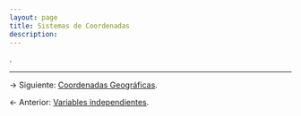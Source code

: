 ```yaml
---
layout: page
title: Sistemas de Coordenadas
description: 
---
```


.

---

&rarr; Siguiente: [Coordenadas Geográficas](geograficas.html).

&larr; Anterior: [Variables independientes](axis.html).
